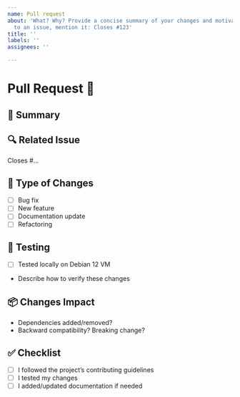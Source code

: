 ```yaml
---
name: Pull request
about: 'What? Why? Provide a concise summary of your changes and motivation. If related
  to an issue, mention it: Closes #123'
title: ''
labels: ''
assignees: ''

---
```


# Pull Request 📝

## 🧾 Summary
<!-- Brief description of the changes -->

## 🔍 Related Issue
Closes #...

## 🔄 Type of Changes
- [ ] Bug fix
- [ ] New feature
- [ ] Documentation update
- [ ] Refactoring

## 🔬 Testing
- [ ] Tested locally on Debian 12 VM
- Describe how to verify these changes

## 📦 Changes Impact
- Dependencies added/removed?
- Backward compatibility? Breaking change?

## ✅ Checklist
- [ ] I followed the project’s contributing guidelines
- [ ] I tested my changes
- [ ] I added/updated documentation if needed
